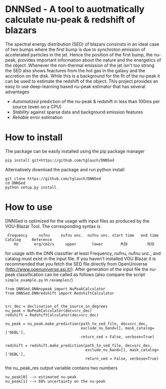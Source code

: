# DNNSed - A tool to auotmatically calculate nu-peak & redshift of blazars

The spectral energy distribution (SED) of blazars consinsts in an ideal case of two bumps where the first bump is due to synchroton emission of accelerated particles in the jet. Hence the position of the first bump, the nu-peak, provides important information about the nature and the energetics of the object. Whenever the non-thermal emission of the jet isn't too strong the SED also shows feactures from the hot gas in the galaxy and the accretion on the disk. While this is a background for the fit of the nu-peak it can be used to estimate the redshift of the object. This project provides an easy to use deep-learning based nu-peak estimator that has several advantages

- *Automatized* prediction of the nu-peak & redshift in less than 100ms per source (even on a CPU)
- *Stability* against sparse data and background emission features
- *Reliable* error estimation


# How to install

The package can be easily installed using the pip package manager 

```pip install git+https://github.com/tglauch/DNNSed```

Alternatively download the package and run python install

``` 
git clone https://github.com/tglauch/DNNSed
cd DNNSed
python setup.py install
```

# How to use

DNNSed is optimized for the usage with input files as produced by the VOU-Blazar Tool. The corresponding syntax is

```
 Frequency     nufnu     nufnu unc.  nufnu unc. start time   end time   Catalog     Reference
    Hz       erg/cm2/s     upper       lower        MJD         MJD  
```

for usage with the DNN classifier at least Frequency, nufnu, nufnu unc., and catalog must exist in the input file. If you haven't installed VOU Blazar it is recommended that you fetch the SED file directly from OpenUniverse (http://www.openuniverse.asi.it/).  After generation of the input file the nu-peak classification can be called as follows (also compare the script `simple_example.py` in `/examples/`)

```
from DNNSed.DNNnupeak import NuPeakCalculator
from DNNSed.DNNredshift import RedshiftCalculator


src_dec = declination_of_the_source_in_degrees
nu_peak = NuPeakCalculator(dec=src_dec)
redshift = RedshiftCalculator(dec=src_dec)

nu_peak = nu_peak.make_prediction(path_to_sed_file, dec=src_dec,
                                  exclude_nu_band=[], mask_catalog=['DEBL'],
                                  return_sed = False, verbose=True)

redshift = redshift.make_prediction(path_to_sed_file, dec=src_dec,
                                    exclude_nu_band=[], mask_catalog=['DEBL'],
                                    return_sed = False, verbose=True)
```

the nu_peak_res output variable contains two numbers 

```
nu_peak[0] --> estimated nu-peak
nu_peak[1] --> 68% uncertainty on the nu-peak
```
